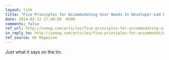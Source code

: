 ```yaml
---
layout: link
title: "Five Principles for Accommodating User Needs In Developer-Led Projects"
date: 2014-02-12 17:48:09 -0500
comments: false
ref_url: http://uxmag.com/articles/five-principles-for-accommodating-user-needs-in-developer-led-projects
in_reply_to: http://uxmag.com/articles/five-principles-for-accommodating-user-needs-in-developer-led-projects
ref_source: UX Magazine
---
```


Just what it says on the tin.